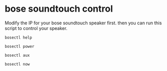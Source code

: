 # bose soundtouch control

Modify the IP for your bose soundtouch speaker first. then you can run this script to control your speaker.

```
bosectl help

bosectl power

bosectl aux

bosectl now
```
